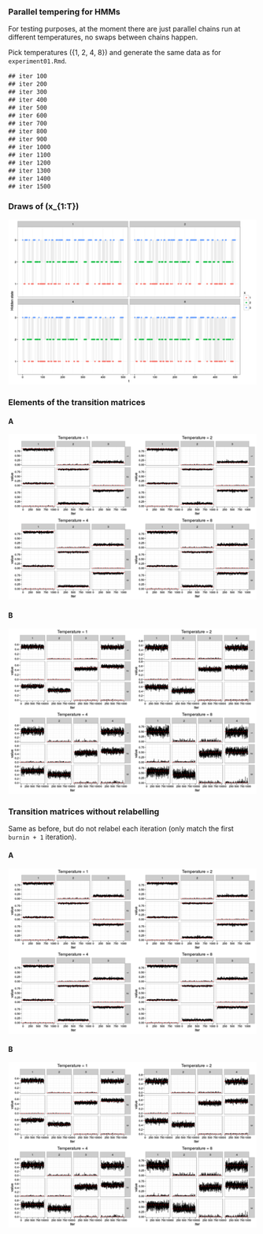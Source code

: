 
### Parallel tempering for HMMs

For testing purposes, at the moment there are just parallel chains run at different temperatures, no swaps between chains happen.

Pick temperatures \(\{1, 2, 4, 8\}\) and generate the same data as for `experiment01.Rmd`.

    ## iter 100 
    ## iter 200 
    ## iter 300 
    ## iter 400 
    ## iter 500 
    ## iter 600 
    ## iter 700 
    ## iter 800 
    ## iter 900 
    ## iter 1000 
    ## iter 1100 
    ## iter 1200 
    ## iter 1300 
    ## iter 1400 
    ## iter 1500

### Draws of \(x_{1:T}\)

![](experiment04_PT_ver1_files/figure-markdown_github/unnamed-chunk-3-1.png)

### Elements of the transition matrices

#### A

![](experiment04_PT_ver1_files/figure-markdown_github/unnamed-chunk-4-1.png)

#### B

![](experiment04_PT_ver1_files/figure-markdown_github/unnamed-chunk-5-1.png)

### Transition matrices without relabelling

Same as before, but do not relabel each iteration (only match the first `burnin + 1` iteration).

#### A

![](experiment04_PT_ver1_files/figure-markdown_github/unnamed-chunk-7-1.png)

#### B

![](experiment04_PT_ver1_files/figure-markdown_github/unnamed-chunk-8-1.png)
